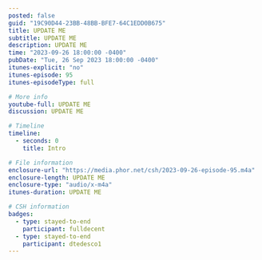 ```yaml
---
posted: false
guid: "19C90D44-23BB-48BB-BFE7-64C1EDD0B675"
title: UPDATE ME
subtitle: UPDATE ME
description: UPDATE ME 
time: "2023-09-26 18:00:00 -0400"
pubDate: "Tue, 26 Sep 2023 18:00:00 -0400"
itunes-explicit: "no"
itunes-episode: 95
itunes-episodeType: full

# More info
youtube-full: UPDATE ME
discussion: UPDATE ME

# Timeline
timeline:
  - seconds: 0
    title: Intro

# File information
enclosure-url: "https://media.phor.net/csh/2023-09-26-episode-95.m4a"
enclosure-length: UPDATE ME
enclosure-type: "audio/x-m4a"
itunes-duration: UPDATE ME

# CSH information
badges:
  - type: stayed-to-end
    participant: fulldecent
  - type: stayed-to-end
    participant: dtedesco1
---
```

